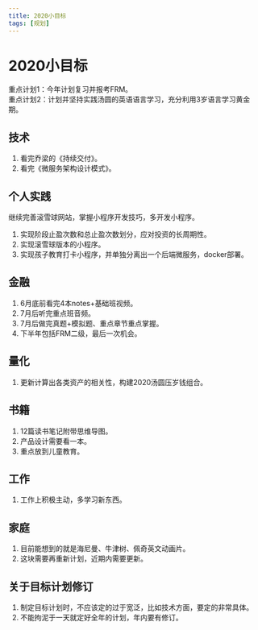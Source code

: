 ```yaml
---
title: 2020小目标
tags: [规划]
---
```

# 2020小目标
重点计划1：今年计划复习并报考FRM。   
重点计划2：计划并坚持实践汤圆的英语语言学习，充分利用3岁语言学习黄金期。  
## 技术
1. 看完乔梁的《持续交付》。
2. 看完《微服务架构设计模式》。

## 个人实践
继续完善滚雪球网站，掌握小程序开发技巧，多开发小程序。
1. 实现阶段止盈次数和总止盈次数划分，应对投资的长周期性。
2. 实现滚雪球版本的小程序。
3. 实现孩子教育打卡小程序，并单独分离出一个后端微服务，docker部署。

## 金融
1. 6月底前看完4本notes+基础班视频。
2. 7月后听完重点班音频。
3. 7月后做完真题+模拟题、重点章节重点掌握。
4. 下半年包括FRM二级，最后一次机会。

## 量化
1. 更新计算出各类资产的相关性，构建2020汤圆压岁钱组合。
 
## 书籍
1. 12篇读书笔记附带思维导图。
2. 产品设计需要看一本。
3. 重点放到儿童教育。

## 工作
1. 工作上积极主动，多学习新东西。

## 家庭
1. 目前能想到的就是海尼曼、牛津树、佩奇英文动画片。
2. 这块需要再重新计划，近期内需要更新。

## 关于目标计划修订
1. 制定目标计划时，不应该定的过于宽泛，比如技术方面，要定的非常具体。
2. 不能拘泥于一天就定好全年的计划，年内要有修订。

 
